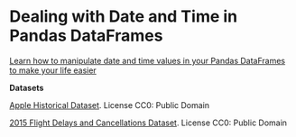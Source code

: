 # Dealing with Date and Time in Pandas DataFrames

[Learn how to manipulate date and time values in your Pandas DataFrames to make your life easier](https://towardsdatascience.com/dealing-with-date-and-time-in-pandas-dataframes-7d140f711a47)

**Datasets**

[Apple Historical Dataset](https://www.kaggle.com/datasets/prasoonkottarathil/apple-lifetime-stocks-dataset). License CC0: Public Domain

[2015 Flight Delays and Cancellations Dataset](https://www.kaggle.com/datasets/usdot/flight-delays). License CC0: Public Domain